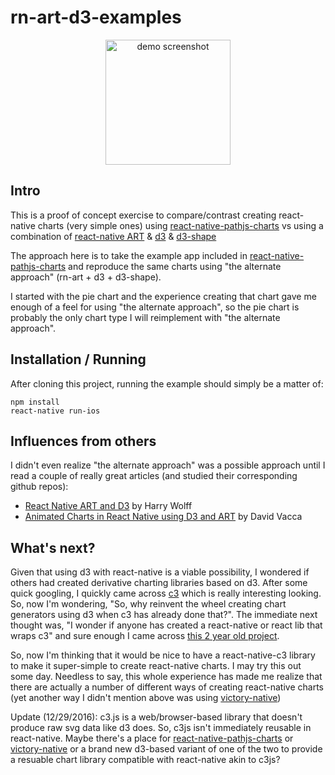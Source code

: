 rn-art-d3-examples
=======================

<p align="center">
<img src="https://cloud.githubusercontent.com/assets/1242149/21560439/28a2004c-ce14-11e6-8c33-105fa4dc3508.png" alt="demo screenshot" width="200">
</p>

## Intro

This is a proof of concept exercise to compare/contrast creating react-native charts (very simple ones) using [react-native-pathjs-charts](https://github.com/capitalone/react-native-pathjs-charts) vs using a combination of [react-native ART](https://github.com/facebook/react-native/tree/master/Libraries/ART) & [d3](https://github.com/d3/d3) & [d3-shape](https://github.com/d3/d3-shape)

The approach here is to take the example app included in [react-native-pathjs-charts](https://github.com/capitalone/react-native-pathjs-charts) and reproduce the same charts using "the alternate approach" (rn-art + d3 + d3-shape).

I started with the pie chart and the experience creating that chart gave me enough of a feel for using "the alternate approach", so the pie chart is probably the only chart type I will reimplement with "the alternate approach".

## Installation / Running

After cloning this project, running the example should simply be a matter of:

```
npm install
react-native run-ios
```

## Influences from others

I didn't even realize "the alternate approach" was a possible approach until I read a couple of really great articles (and studied their corresponding github repos):
- [React Native ART and D3](http://hswolff.com/blog/react-native-art-and-d3/) by Harry Wolff
- [Animated Charts in React Native using D3 and ART](https://medium.com/the-react-native-log/animated-charts-in-react-native-using-d3-and-art-21cd9ccf6c58#.i2kix3z07) by David Vacca

## What's next?

Given that using d3 with react-native is a viable possibility, I wondered if others had created derivative charting libraries based on d3. After some quick googling, I quickly came across [c3](http://c3js.org/) which is really interesting looking. So, now I'm wondering, "So, why reinvent the wheel creating chart generators using d3 when c3 has already done that?". The immediate next thought was, "I wonder if anyone has created a react-native or react lib that wraps c3" and sure enough I came across [this 2 year old project](https://github.com/terry81811/c3-react).

So, now I'm thinking that it would be nice to have a react-native-c3 library to make it super-simple to create react-native charts. I may try this out some day. Needless to say, this whole experience has made me realize that there are actually a number of different ways of creating react-native charts (yet another way I didn't mention above was using [victory-native](https://github.com/FormidableLabs/victory-native))

Update (12/29/2016): c3.js is a web/browser-based library that doesn't produce raw svg data like d3 does. So, c3js isn't immediately reusable in react-native. Maybe there's a place for [react-native-pathjs-charts](https://github.com/capitalone/react-native-pathjs-charts) or [victory-native](https://github.com/FormidableLabs/victory-native) or a brand new d3-based variant of one of the two to provide a resuable chart library compatible with react-native akin to c3js?
